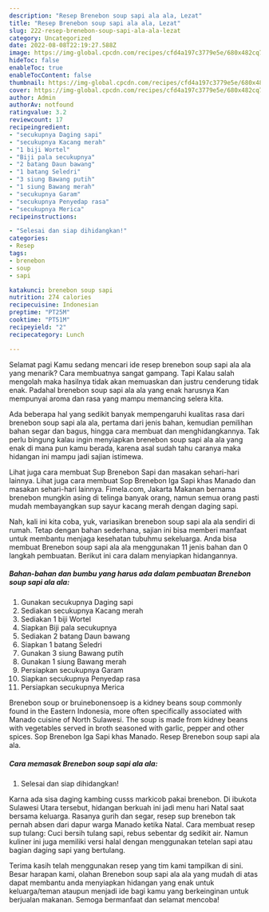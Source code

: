 ```yaml
---
description: "Resep Brenebon soup sapi ala ala, Lezat"
title: "Resep Brenebon soup sapi ala ala, Lezat"
slug: 222-resep-brenebon-soup-sapi-ala-ala-lezat
category: Uncategorized
date: 2022-08-08T22:19:27.588Z
image: https://img-global.cpcdn.com/recipes/cfd4a197c3779e5e/680x482cq70/brenebon-soup-sapi-ala-ala-foto-resep-utama.jpg
hideToc: false
enableToc: true
enableTocContent: false
thumbnail: https://img-global.cpcdn.com/recipes/cfd4a197c3779e5e/680x482cq70/brenebon-soup-sapi-ala-ala-foto-resep-utama.jpg
cover: https://img-global.cpcdn.com/recipes/cfd4a197c3779e5e/680x482cq70/brenebon-soup-sapi-ala-ala-foto-resep-utama.jpg
author: Admin
authorAv: notfound
ratingvalue: 3.2
reviewcount: 17
recipeingredient:
- "secukupnya Daging sapi"
- "secukupnya Kacang merah"
- "1 biji Wortel"
- "Biji pala secukupnya"
- "2 batang Daun bawang"
- "1 batang Seledri"
- "3 siung Bawang putih"
- "1 siung Bawang merah"
- "secukupnya Garam"
- "secukupnya Penyedap rasa"
- "secukupnya Merica"
recipeinstructions:

- "Selesai dan siap dihidangkan!"
categories:
- Resep
tags:
- brenebon
- soup
- sapi

katakunci: brenebon soup sapi 
nutrition: 274 calories
recipecuisine: Indonesian
preptime: "PT25M"
cooktime: "PT51M"
recipeyield: "2"
recipecategory: Lunch

---
```



Selamat pagi Kamu sedang mencari ide resep brenebon soup sapi ala ala yang menarik? Cara membuatnya sangat gampang. Tapi Kalau salah mengolah maka hasilnya tidak akan memuaskan dan justru cenderung tidak enak. Padahal brenebon soup sapi ala ala yang enak harusnya Kan mempunyai aroma dan rasa yang mampu memancing selera kita.


Ada beberapa hal yang sedikit banyak mempengaruhi kualitas rasa dari brenebon soup sapi ala ala, pertama dari jenis bahan, kemudian pemilihan bahan segar dan bagus, hingga cara membuat dan menghidangkannya. Tak perlu bingung kalau ingin menyiapkan brenebon soup sapi ala ala yang enak di mana pun kamu berada, karena asal sudah tahu caranya maka hidangan ini mampu jadi sajian istimewa.

Lihat juga cara membuat Sup Brenebon Sapi dan masakan sehari-hari lainnya. Lihat juga cara membuat Sop Brenebon Iga Sapi khas Manado dan masakan sehari-hari lainnya. Fimela.com, Jakarta Makanan bernama brenebon mungkin asing di telinga banyak orang, namun semua orang pasti mudah membayangkan sup sayur kacang merah dengan daging sapi.


Nah, kali ini kita coba, yuk, variasikan brenebon soup sapi ala ala sendiri di rumah. Tetap dengan bahan sederhana, sajian ini bisa memberi manfaat untuk membantu menjaga kesehatan tubuhmu sekeluarga. Anda bisa membuat Brenebon soup sapi ala ala menggunakan 11 jenis bahan dan 0 langkah pembuatan. Berikut ini cara dalam menyiapkan hidangannya.

<!--inarticleads1-->

##### Bahan-bahan dan bumbu yang harus ada dalam pembuatan Brenebon soup sapi ala ala:

1. Gunakan secukupnya Daging sapi
1. Sediakan secukupnya Kacang merah
1. Sediakan 1 biji Wortel
1. Siapkan Biji pala secukupnya
1. Sediakan 2 batang Daun bawang
1. Siapkan 1 batang Seledri
1. Gunakan 3 siung Bawang putih
1. Gunakan 1 siung Bawang merah
1. Persiapkan secukupnya Garam
1. Siapkan secukupnya Penyedap rasa
1. Persiapkan secukupnya Merica


Brenebon soup or bruinebonensoep is a kidney beans soup commonly found in the Eastern Indonesia, more often specifically associated with Manado cuisine of North Sulawesi. The soup is made from kidney beans with vegetables served in broth seasoned with garlic, pepper and other spices. Sop Brenebon Iga Sapi khas Manado. Resep Brenebon soup sapi ala ala. 

<!--inarticleads2-->

##### Cara memasak Brenebon soup sapi ala ala:


1. Selesai dan siap dihidangkan!

Karna ada sisa daging kambing cusss markicob pakai brenebon. Di ibukota Sulawesi Utara tersebut, hidangan berkuah ini jadi menu hari Natal saat bersama keluarga. Rasanya gurih dan segar, resep sup brenebon tak pernah absen dari dapur warga Manado ketika Natal. Cara membuat resep sup tulang: Cuci bersih tulang sapi, rebus sebentar dg sedikit air. Namun kuliner ini juga memiliki versi halal dengan menggunakan tetelan sapi atau bagian daging sapi yang bertulang. 

Terima kasih telah menggunakan resep yang tim kami tampilkan di sini. Besar harapan kami, olahan Brenebon soup sapi ala ala yang mudah di atas dapat membantu anda menyiapkan hidangan yang enak untuk keluarga/teman ataupun menjadi ide bagi kamu yang berkeinginan untuk berjualan makanan. Semoga bermanfaat dan selamat mencoba!
